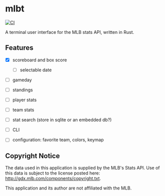# mlbt

[![CI](https://github.com/andschneider/mlbt/actions/workflows/ci.yml/badge.svg?event=push)](https://github.com/andschneider/mlbt/actions/workflows/ci.yml)

A terminal user interface for the MLB stats API, written in Rust.

## Features

- [X] scoreboard and box score
  - [ ] selectable date

- [ ] gameday

- [ ] standings

- [ ] player stats
- [ ] team stats
- [ ] stat search (store in sqlite or an embedded db?)

- [ ] CLI
- [ ] configuration: favorite team, colors, keymap

## Copyright Notice

The data used in this application is supplied by the MLB's Stats API. Use of
this data is subject to the license posted here: http://gdx.mlb.com/components/copyright.txt.

This application and its author are not affiliated with the MLB.